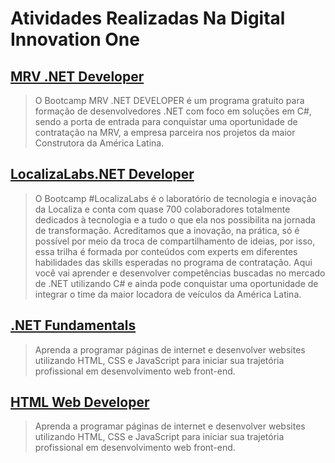 # Atividades Realizadas Na Digital Innovation One

## [MRV .NET Developer](https://github.com/JefersonMelo/07-DIO/tree/master/01-MRV)

>O Bootcamp MRV .NET DEVELOPER é um programa gratuito para formação de desenvolvedores .NET com foco em soluções em C#, sendo a porta de entrada para conquistar uma oportunidade de contratação na MRV, a empresa parceira nos projetos da maior Construtora da América Latina.

## [LocalizaLabs.NET Developer](https://github.com/JefersonMelo/07-DIO/tree/master/02-LocalizaLabs)

>O Bootcamp #LocalizaLabs é o laboratório de tecnologia e inovação da Localiza e conta com quase 700 colaboradores totalmente dedicados à tecnologia e a tudo o que ela nos possibilita na jornada de transformação. Acreditamos que a inovação, na prática, só é possível por meio da troca de compartilhamento de ideias, por isso, essa trilha é formada por conteúdos com experts em diferentes habilidades das skills esperadas no programa de contratação. Aqui você vai aprender e desenvolver competências buscadas no mercado de .NET utilizando C# e ainda pode conquistar uma oportunidade de integrar o time da maior locadora de veículos da América Latina.

## [.NET Fundamentals](https://github.com/JefersonMelo/07-DIO/tree/master/03-.Net_Fundamentals)

>Aprenda a programar páginas de internet e desenvolver websites utilizando HTML, CSS e JavaScript para iniciar sua trajetória profissional em desenvolvimento web front-end.

## [HTML Web Developer](https://github.com/JefersonMelo/07-DIO/tree/master/04-HTML-Web-Developer)

>Aprenda a programar páginas de internet e desenvolver websites utilizando HTML, CSS e JavaScript para iniciar sua trajetória profissional em desenvolvimento web front-end.
